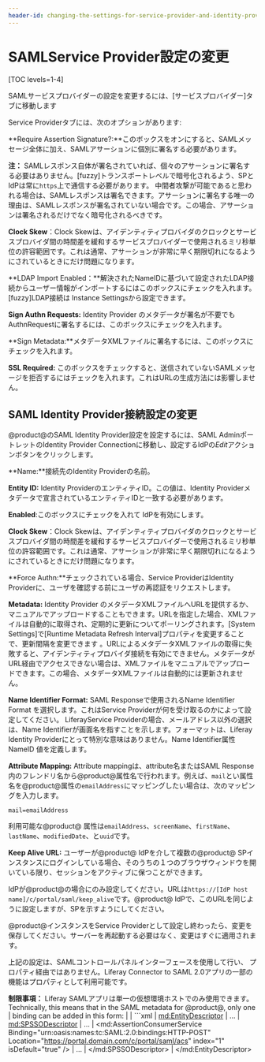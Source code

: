 ```yaml
---
header-id: changing-the-settings-for-service-provider-and-identity-provider-connection
---
```


# SAMLService Provider設定の変更 

[TOC levels=1-4]

SAMLサービスプロバイダーの設定を変更するには、[サービスプロバイダー]タブに移動します

Service Providerタブには、次のオプションがあります:

**Require Assertion Signature?:**このボックスをオンにすると、SAMLメッセージ全体に加え、SAMLアサーションに個別に署名する必要があります。

**注：** SAMLレスポンス自体が署名されていれば、個々のアサーションに署名する必要はありません。[fuzzy]トランスポートレベルで暗号化されるよう、SPとIdPは常に`https`上で通信する必要があります。
中間者攻撃が可能であると思われる場合は、SAMLレスポンスは署名できます。アサーションに署名する唯一の理由は、SAMLレスポンスが署名されていない場合です。この場合、アサーションは署名されるだけでなく暗号化されるべきです。

**Clock Skew**：Clock Skewは、アイデンティティプロバイダのクロックとサービスプロバイダ間の時間差を緩和するサービスプロバイダーで使用されるミリ秒単位の許容範囲です。これは通常、アサーションが非常に早く期限切れになるようにされているときにだけ問題になります。 

**LDAP Import Enabled：**解決されたNameIDに基づいて設定されたLDAP接続からユーザー情報がインポートするにはこのボックスにチェックを入れます。[fuzzy]LDAP接続は Instance Settingsから設定できます。

**Sign Authn Requests:** Identity Provider のメタデータが署名が不要でもAuthnRequestに署名するには、このボックスにチェックを入れます。

**Sign Metadata:**メタデータXMLファイルに署名するには、このボックスにチェックを入れます。

**SSL Required:** このボックスをチェックすると、送信されていないSAMLメッセージを拒否するにはチェックを入れます。これはURLの生成方法には影響しません。

## SAML Identity Provider接続設定の変更

@product@のSAML Identity Provider設定を設定するには、SAML AdminポートレットのIdentity Provider Connectionに移動し、設定するIdPの*Edit*アクションボタンをクリックします。

**Name:**接続先のIdentity Providerの名前。



**Entity ID:**  Identity ProviderのエンティティID。この値は、Identity Providerメタデータで宣言されているエンティティIDと一致する必要があります。



**Enabled**:このボックスにチェックを入れて IdPを有効にします。

**Clock Skew**：Clock Skewは、アイデンティティプロバイダのクロックとサービスプロバイダ間の時間差を緩和するサービスプロバイダーで使用されるミリ秒単位の許容範囲です。これは通常、アサーションが非常に早く期限切れになるようにされているときにだけ問題になります。 

**Force Authn:**チェックされている場合、Service ProviderはIdentity Providerに、ユーザを確認する前にユーザの再認証をリクエストします。

**Metadata:** Identity Provider のメタデータXMLファイルへURLを提供するか、マニュアルでアップロードすることもできます。URLを指定した場合、XMLファイルは自動的に取得され、定期的に更新についてポーリングされます。[System Settings]で[Runtime Metadata Refresh Interval]プロパティを変更することで、更新間隔を変更できます 。URLによるメタデータXMLファイルの取得に失敗すると、アイデンティティプロバイダ接続を有効にできません。メタデータがURL経由でアクセスできない場合は、XMLファイルをマニュアルでアップロードできます。この場合、メタデータXMLファイルは自動的には更新されません。

**Name Identifier Format:** SAML Responseで使用されるName Identifier Format を選択します。これはService Providerが何を受け取るのかによって設定してください。
LiferayService Providerの場合、メールアドレス以外の選択は、Name Identifierが画面名を指すことを示します。フォーマットは、Liferay Identity Providerにとって特別な意味はありません。Name Identifier属性<x3 /> NameID <x4 />値を定義します。

**Attribute Mapping:** Attribute mappingは、attribute名またはSAML Response内のフレンドリ名から@product@属性名で行われます。例えば、`mail`とい属性名を@product@属性の`emailAddress`にマッピングしたい場合は、次のマッピングを入力します。

    mail=emailAddress

利用可能な@product@ 属性は`emailAddress`、`screenName`、`firstName`、 `lastName`、`modifiedDate`、と`uuid`です。

**Keep Alive URL:** ユーザーが@product@ IdPを介して複数の@product@ SPインスタンスにログインしている場合、そのうちの１つのブラウザウィンドウを開いている限り、セッションをアクティブに保つことができます。

IdPが@product@の場合にのみ設定してください。URLは`https://[IdP host name]/c/portal/saml/keep_alive`です。@product@ IdPで、このURLを同じように設定しますが、SPを示すようにしてください。



@product@インスタンスをService Providerとして設定し終わったら、変更を保存してください。サーバーを再起動する必要はなく、変更はすぐに適用されます。

上記の設定は、SAMLコントロールパネルインターフェースを使用して行い、
プロパティ経由ではありません。Liferay Connector to SAML 2.0アプリの一部の機能はプロパティとして利用可能です。

**制限事項：** Liferay SAMLアプリは単一の仮想環境ホストでのみ使用できます。Technically, this means that in the SAML metadata for @product@, only one
| binding can be added in this form:
|
| ```xml
| <md:EntityDescriptor>
| ...
| <md:SPSSODescriptor>
| ...
| <md:AssertionConsumerService Binding="urn:oasis:names:tc:SAML:2.0:bindings:HTTP-POST" Location="https://portal.domain.com/c/portal/saml/acs" index="1" isDefault="true" />
| ...
| </md:SPSSODescriptor>
| </md:EntityDescriptor>


